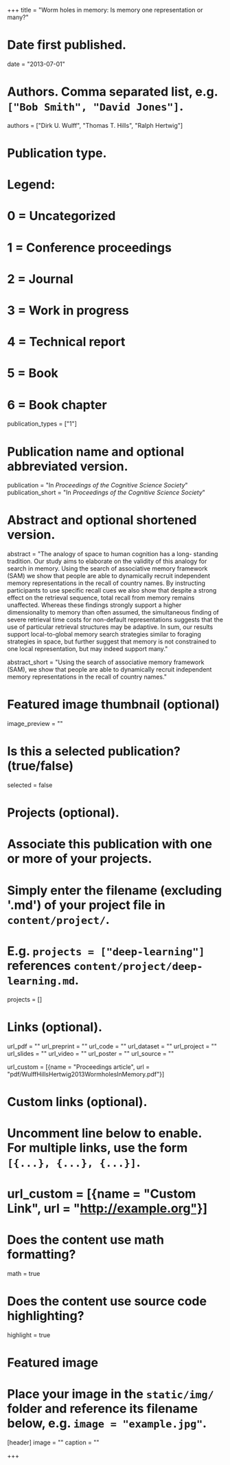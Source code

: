 +++
title = "Worm holes in memory: Is memory one representation or many?"

# Date first published.
date = "2013-07-01"

# Authors. Comma separated list, e.g. `["Bob Smith", "David Jones"]`.
authors = ["Dirk U. Wulff", "Thomas T. Hills", "Ralph Hertwig"]

# Publication type.
# Legend:
# 0 = Uncategorized
# 1 = Conference proceedings
# 2 = Journal
# 3 = Work in progress
# 4 = Technical report
# 5 = Book
# 6 = Book chapter
publication_types = ["1"]

# Publication name and optional abbreviated version.
publication = "In *Proceedings of the Cognitive Science Society*"
publication_short = "In *Proceedings of the Cognitive Science Society*"

# Abstract and optional shortened version.
abstract = "The analogy of space to human cognition has a long- standing tradition. Our study aims to elaborate on the validity of this analogy for search in memory. Using the search of associative memory framework (SAM) we show that people are able to dynamically recruit independent memory representations in the recall of country names. By instructing participants to use specific recall cues we also show that despite a strong effect on the retrieval sequence, total recall from memory remains unaffected. Whereas these findings strongly support a higher dimensionality to memory than often assumed, the simultaneous finding of severe retrieval time costs for non-default representations suggests that the use of particular retrieval structures may be adaptive. In sum, our results support local-to-global memory search strategies similar to foraging strategies in space, but further suggest that memory is not constrained to one local representation, but may indeed support many."

abstract_short = "Using the search of associative memory framework (SAM), we show that people are able to dynamically recruit independent memory representations in the recall of country names."


# Featured image thumbnail (optional)
image_preview = ""

# Is this a selected publication? (true/false)
selected = false

# Projects (optional).
#   Associate this publication with one or more of your projects.
#   Simply enter the filename (excluding '.md') of your project file in `content/project/`.
#   E.g. `projects = ["deep-learning"]` references `content/project/deep-learning.md`.
projects = []

# Links (optional).
url_pdf = ""
url_preprint = ""
url_code = ""
url_dataset = ""
url_project = ""
url_slides = ""
url_video = ""
url_poster = ""
url_source = ""

url_custom = [{name = "Proceedings article", url = "pdf/WulffHillsHertwig2013WormholesInMemory.pdf"}]

# Custom links (optional).
#   Uncomment line below to enable. For multiple links, use the form `[{...}, {...}, {...}]`.
# url_custom = [{name = "Custom Link", url = "http://example.org"}]

# Does the content use math formatting?
math = true

# Does the content use source code highlighting?
highlight = true

# Featured image
# Place your image in the `static/img/` folder and reference its filename below, e.g. `image = "example.jpg"`.
[header]
image = ""
caption = ""

+++
